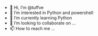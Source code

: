- 👋 Hi, I’m @tuffve
- 👀 I’m interested in Python and powershell
- 🌱 I’m currently learning Python
- 💞️ I’m looking to collaborate on ...
- 📫 How to reach me ...

<!---
tuffve/tuffve is a ✨ special ✨ repository because its `README.md` (this file) appears on your GitHub profile.
You can click the Preview link to take a look at your changes.
--->
